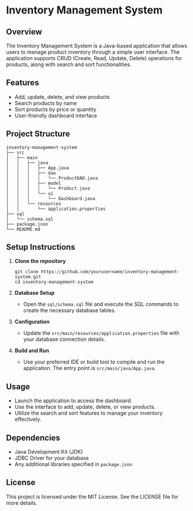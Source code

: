 # Inventory Management System

## Overview
The Inventory Management System is a Java-based application that allows users to manage product inventory through a simple user interface. The application supports CRUD (Create, Read, Update, Delete) operations for products, along with search and sort functionalities.

## Features
- Add, update, delete, and view products
- Search products by name
- Sort products by price or quantity
- User-friendly dashboard interface

## Project Structure
```
inventory-management-system
├── src
│   ├── main
│   │   ├── java
│   │   │   ├── App.java
│   │   │   ├── dao
│   │   │   │   └── ProductDAO.java
│   │   │   ├── model
│   │   │   │   └── Product.java
│   │   │   └── ui
│   │   │       └── Dashboard.java
│   │   └── resources
│   │       └── application.properties
├── sql
│   └── schema.sql
├── package.json
└── README.md
```

## Setup Instructions
1. **Clone the repository**
   ```
   git clone https://github.com/yourusername/inventory-management-system.git
   cd inventory-management-system
   ```

2. **Database Setup**
   - Open the `sql/schema.sql` file and execute the SQL commands to create the necessary database tables.

3. **Configuration**
   - Update the `src/main/resources/application.properties` file with your database connection details.

4. **Build and Run**
   - Use your preferred IDE or build tool to compile and run the application. The entry point is `src/main/java/App.java`.

## Usage
- Launch the application to access the dashboard.
- Use the interface to add, update, delete, or view products.
- Utilize the search and sort features to manage your inventory effectively.

## Dependencies
- Java Development Kit (JDK)
- JDBC Driver for your database
- Any additional libraries specified in `package.json`

## License
This project is licensed under the MIT License. See the LICENSE file for more details.